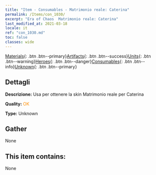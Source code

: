 ```yaml
---
title: "Item - Consumables - Matrimonio reale: Caterina"
permalink: /Items/con_1030/
excerpt: "Era of Chaos  Matrimonio reale: Caterina"
last_modified_at: 2021-03-18
locale: it
ref: "con_1030.md"
toc: false
classes: wide
---
```

 [Materials](/it/Items/){: .btn .btn--primary}[Artifacts](/it/Items/Artifacts/){: .btn .btn--success}[Units](/it/Items/Units/){: .btn .btn--warning}[Heroes](/it/Items/Heroes/){: .btn .btn--danger}[Consumables](/it/Items/Consumables/){: .btn .btn--info}[Unknown](/it/Items/Unknown/){: .btn .btn--primary}

## Dettagli
 **Descrizione:** Usa per ottenere la skin Matrimonio reale per Caterina

 **Quality:** <span style="color: #FF8C00">OK</span>

 **Type:** Unknown

## Gather

  None

## This item contains:

  None

